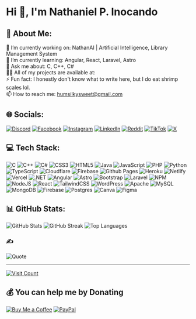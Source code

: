 <h1>Hi 👋, I'm Nathaniel P. Inocando</h1>

<h2>💫 About Me:</h2>
<p>🔭 I’m currently working on: NathanAI | Artificial Intelligence, Library Management System<br>
🌱 I’m currently learning: Angular, React, Laravel, Astro<br>
💬 Ask me about: C, C++, C#<br>
👨‍💻 All of my projects are available at:<br>
⚡ Fun fact: I honestly don't know what to write here, but I do eat shrimp scales lol.<br>
📫 How to reach me: <a href="mailto:humsilkysweet@gmail.com">humsilkysweet@gmail.com</a></p>

<h2>🌐 Socials:</h2>
<p>
    <a href="https://discord.gg/humsilkysweet"><img src="https://img.shields.io/badge/Discord-%237289DA.svg?logo=discord&logoColor=white" alt="Discord"></a>
    <a href="https://facebook.com/NathanielInocando"><img src="https://img.shields.io/badge/Facebook-%231877F2.svg?logo=Facebook&logoColor=white" alt="Facebook"></a>
    <a href="https://instagram.com/raging_nathan"><img src="https://img.shields.io/badge/Instagram-%23E4405F.svg?logo=Instagram&logoColor=white" alt="Instagram"></a>
    <a href="https://linkedin.com/in/NathanielInocando"><img src="https://img.shields.io/badge/LinkedIn-%230077B5.svg?logo=linkedin&logoColor=white" alt="LinkedIn"></a>
    <a href="https://reddit.com/user/lithium6000"><img src="https://img.shields.io/badge/Reddit-%23FF4500.svg?logo=Reddit&logoColor=white" alt="Reddit"></a>
    <a href="https://tiktok.com/@SacredRichochet"><img src="https://img.shields.io/badge/TikTok-%23000000.svg?logo=TikTok&logoColor=white" alt="TikTok"></a>
    <a href="https://x.com/NathanNotFound707"><img src="https://img.shields.io/badge/X-black.svg?logo=X&logoColor=white" alt="X"></a>
</p>

<h2>💻 Tech Stack:</h2>
<p>
    <img src="https://img.shields.io/badge/c-%2300599C.svg?style=for-the-badge&logo=c&logoColor=white" alt="C">
    <img src="https://img.shields.io/badge/c++-%2300599C.svg?style=for-the-badge&logo=c%2B%2B&logoColor=white" alt="C++">
    <img src="https://img.shields.io/badge/c%23-%23239120.svg?style=for-the-badge&logo=csharp&logoColor=white" alt="C#">
    <img src="https://img.shields.io/badge/css3-%231572B6.svg?style=for-the-badge&logo=css3&logoColor=white" alt="CSS3">
    <img src="https://img.shields.io/badge/html5-%23E34F26.svg?style=for-the-badge&logo=html5&logoColor=white" alt="HTML5">
    <img src="https://img.shields.io/badge/java-%23ED8B00.svg?style=for-the-badge&logo=openjdk&logoColor=white" alt="Java">
    <img src="https://img.shields.io/badge/javascript-%23323330.svg?style=for-the-badge&logo=javascript&logoColor=%23F7DF1E" alt="JavaScript">
    <img src="https://img.shields.io/badge/php-%23777BB4.svg?style=for-the-badge&logo=php&logoColor=white" alt="PHP">
    <img src="https://img.shields.io/badge/python-3670A0?style=for-the-badge&logo=python&logoColor=ffdd54" alt="Python">
    <img src="https://img.shields.io/badge/typescript-%23007ACC.svg?style=for-the-badge&logo=typescript&logoColor=white" alt="TypeScript">
    <img src="https://img.shields.io/badge/Cloudflare-F38020?style=for-the-badge&logo=Cloudflare&logoColor=white" alt="Cloudflare">
    <img src="https://img.shields.io/badge/firebase-%23039BE5.svg?style=for-the-badge&logo=firebase" alt="Firebase">
    <img src="https://img.shields.io/badge/github%20pages-121013?style=for-the-badge&logo=github&logoColor=white" alt="Github Pages">
    <img src="https://img.shields.io/badge/heroku-%23430098.svg?style=for-the-badge&logo=heroku&logoColor=white" alt="Heroku">
    <img src="https://img.shields.io/badge/netlify-%23000000.svg?style=for-the-badge&logo=netlify&logoColor=#00C7B7" alt="Netlify">
    <img src="https://img.shields.io/badge/vercel-%23000000.svg?style=for-the-badge&logo=vercel&logoColor=white" alt="Vercel">
    <img src="https://img.shields.io/badge/.NET-5C2D91?style=for-the-badge&logo=.net&logoColor=white" alt=".NET">
    <img src="https://img.shields.io/badge/angular-%23DD0031.svg?style=for-the-badge&logo=angular&logoColor=white" alt="Angular">
    <img src="https://img.shields.io/badge/astro-%232C2052.svg?style=for-the-badge&logo=astro&logoColor=white" alt="Astro">
    <img src="https://img.shields.io/badge/bootstrap-%238511FA.svg?style=for-the-badge&logo=bootstrap&logoColor=white" alt="Bootstrap">
    <img src="https://img.shields.io/badge/laravel-%23FF2D20.svg?style=for-the-badge&logo=laravel&logoColor=white" alt="Laravel">
    <img src="https://img.shields.io/badge/NPM-%23CB3837.svg?style=for-the-badge&logo=npm&logoColor=white" alt="NPM">
    <img src="https://img.shields.io/badge/node.js-6DA55F?style=for-the-badge&logo=node.js&logoColor=white" alt="NodeJS">
    <img src="https://img.shields.io/badge/react-%2320232a.svg?style=for-the-badge&logo=react&logoColor=%2361DAFB" alt="React">
    <img src="https://img.shields.io/badge/tailwindcss-%2338B2AC.svg?style=for-the-badge&logo=tailwind-css&logoColor=white" alt="TailwindCSS">
    <img src="https://img.shields.io/badge/WordPress-%23117AC9.svg?style=for-the-badge&logo=WordPress&logoColor=white" alt="WordPress">
    <img src="https://img.shields.io/badge/apache-%23D42029.svg?style=for-the-badge&logo=apache&logoColor=white" alt="Apache">
    <img src="https://img.shields.io/badge/mysql-4479A1.svg?style=for-the-badge&logo=mysql&logoColor=white" alt="MySQL">
    <img src="https://img.shields.io/badge/MongoDB-%234ea94b.svg?style=for-the-badge&logo=mongodb&logoColor=white" alt="MongoDB">
    <img src="https://img.shields.io/badge/firebase-a08021?style=for-the-badge&logo=firebase&logoColor=ffcd34" alt="Firebase">
    <img src="https://img.shields.io/badge/postgres-%23316192.svg?style=for-the-badge&logo=postgresql&logoColor=white" alt="Postgres">
    <img src="https://img.shields.io/badge/Canva-%2300C4CC.svg?style=for-the-badge&logo=Canva&logoColor=white" alt="Canva">
    <img src="https://img.shields.io/badge/figma-%23F24E1E.svg?style=for-the-badge&logo=figma&logoColor=white" alt="Figma">
</p>

<h2>📊 GitHub Stats:</h2>
<p>
    <img src="https://github-readme-stats.vercel.app/api?username=criticslikerain&theme=monokai&hide_border=true" alt="GitHub Stats">
    <img src="https://github-readme-streak-stats.herokuapp.com/?user=criticslikerain&theme=monokai&hide_border=true" alt="GitHub Streak">
    <img src="https://github-readme-stats.vercel.app/api/top-langs/?username=criticslikerain&theme=monokai&hide_border=true&layout=compact" alt="Top Languages">
</p>

<h3>✍️</h3>
<p><img src="https://quotes-github-readme.vercel.app/api?type=horizontal&theme=radical" alt="Quote"></p>

<hr>

<p><a href="https://visitcount.itsvg.in"><img src="https://visitcount.itsvg.in/api?id=criticslikerain&icon=0&color=0" alt="Visit Count"></a></p>

<h2>💰 You can help me by Donating</h2>
<p>
    <a href="https://buymeacoffee.com/humsilkyweet@gmail.com"><img src="https://img.shields.io/badge/Buy%20Me%20a%20Coffee-ffdd00?style=for-the-badge&logo=buy-me-a-coffee&logoColor=black" alt="Buy Me a Coffee"></a>
    <a href="https://paypal.me/NathanielInocando"><img src="https://img.shields.io/badge/PayPal-00457C?style=for-the-badge&logo=paypal&logoColor=white" alt="PayPal"></a>
</p>
